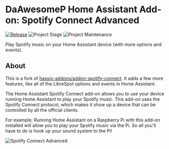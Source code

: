 # DaAwesomeP Home Assistant Add-on: Spotify Connect Advanced

[![Release][release-shield]][release] ![Project Stage][project-stage-shield] ![Project Maintenance][maintenance-shield]

Play Spotify music on your Home Assistant device (with more options and events).

## About

This is a fork of [hassio-addons/addon-spotify-connect](original). It adds
a few more features, like all of the LibreSpot options and events in Home
Assistant.

The Home Assistant Spotify Connect add-on allows you to use your device
running Home Assistant to play your Spotify music. This add-on uses the
Spotify Connect protocol, which makes it show up a device that can be
controlled by all the official clients.

For example; Running Home Assistant on a Raspberry Pi with this add-on
installed will allow you to play your Spotify music via the Pi. So all
you'll have to do is hook up your sound system to the Pi!

![Spotify Connect Advanced][screenshot]

[maintenance-shield]: https://img.shields.io/maintenance/yes/2021.svg
[project-stage-shield]: https://img.shields.io/badge/project%20stage-experimental-yellow.svg
[release-shield]: https://img.shields.io/badge/version-v0.9.1-blue.svg
[release]: https://github.com/DaAwesomeP/ha-addon-spotify-connect-advanced/tree/v0.9.1
[screenshot]: https://github.com/DaAwesomeP/ha-addon-spotify-connect-advanced/raw/main/images/screenshot.png
[original]: https://github.com/hassio-addons/addon-spotify-connect
